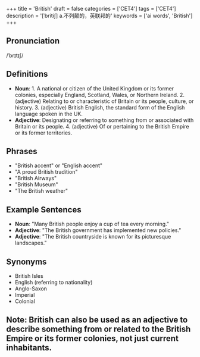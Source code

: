 +++
title = 'British'
draft = false
categories = ['CET4']
tags = ['CET4']
description = '[ˈbriti∫] a.不列颠的，英联邦的'
keywords = ['ai words', 'British']
+++

## Pronunciation
/ˈbrɪtɪʃ/

## Definitions
- **Noun**: 1. A national or citizen of the United Kingdom or its former colonies, especially England, Scotland, Wales, or Northern Ireland. 2. (adjective) Relating to or characteristic of Britain or its people, culture, or history. 3. (adjective) British English, the standard form of the English language spoken in the UK.
- **Adjective**: Designating or referring to something from or associated with Britain or its people. 4. (adjective) Of or pertaining to the British Empire or its former territories.

## Phrases
- "British accent" or "English accent"
- "A proud British tradition"
- "British Airways"
- "British Museum"
- "The British weather"

## Example Sentences
- **Noun**: "Many British people enjoy a cup of tea every morning."
- **Adjective**: "The British government has implemented new policies."
- **Adjective**: "The British countryside is known for its picturesque landscapes."

## Synonyms
- British Isles
- English (referring to nationality)
- Anglo-Saxon
- Imperial
- Colonial

## Note: British can also be used as an adjective to describe something from or related to the British Empire or its former colonies, not just current inhabitants.
